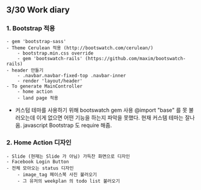 ## 3/30 Work diary ##

### 1. Bootstrap 적용
	- gem 'bootstrap-sass'
	- Theme Cerulean 적용 (http://bootswatch.com/cerulean/)
		- bootstrap.min.css override
		- gem 'bootswatch-rails' (https://github.com/maxim/bootswatch-rails)
	- header 만들기
		- .navbar.navbar-fixed-top .navbar-inner
		- render 'layout/header'
	- To generate MainController 
		- home action
		- land page 적용
* 커스텀 테마를 사용하기 위해 bootswatch gem 사용 @import "base" 를 못 불러오는데 이게 없으면 어떤 기능을 하는지 파악을 못했다. 현재 커스템 테마는 잘나옴. javascript Bootstrap 도 require 해줌.

### 2. Home Action 디자인
	- Slide (현재는 Slide 가 아님) 가득찬 화면으로 디자인
	- Facebook Login Button 
	- 전체 모아오는 status 디자인
		- image_tag 페이스북 사진 불러오기
		- 그 유저의 weekplan 의 todo list 불러오기